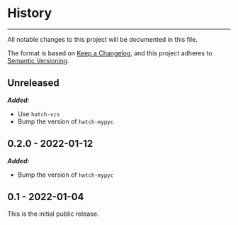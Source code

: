 # History

-----

All notable changes to this project will be documented in this file.

The format is based on [Keep a Changelog](https://keepachangelog.com/en/1.0.0/), and this project adheres to [Semantic Versioning](https://semver.org/spec/v2.0.0.html).

## Unreleased

***Added:***

- Use `hatch-vcs`
- Bump the version of `hatch-mypyc`

## 0.2.0 - 2022-01-12

***Added:***

- Bump the version of `hatch-mypyc`

## 0.1 - 2022-01-04

This is the initial public release.
